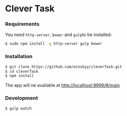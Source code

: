 # Clever Task
### Requirements
You need `http-server`, `bower` and `gulp`to be installed:
```sh
$ sudo npm install -g http-server gulp bower
``` 

### Installation
```sh
$ git clone https://github.com/ocnskyy/cleverTask.git
$ cd cleverTask
$ npm install
```

The app will ne available at <http://localhost:9999/#/main>
### Development
```sh
$ gulp watch
```
